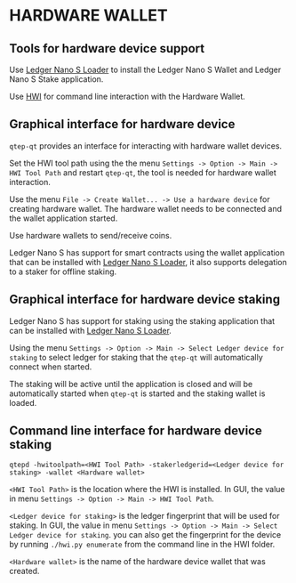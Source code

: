HARDWARE WALLET
====================

## Tools for hardware device support

Use [Ledger Nano S Loader](https://github.com/boxaltcoin/qtep-ledger-loader/releases) to install the Ledger Nano S Wallet and Ledger Nano S Stake application.

Use [HWI](https://github.com/boxaltcoin/HWI) for command line interaction with the Hardware Wallet.

## Graphical interface for hardware device

`qtep-qt` provides an interface for interacting with hardware wallet devices.

Set the HWI tool path using the the menu `Settings -> Option -> Main -> HWI Tool Path` and restart `qtep-qt`, the tool is needed for hardware wallet interaction.

Use the menu `File -> Create Wallet... -> Use a hardware device` for creating hardware wallet. The hardware wallet needs to be connected and the wallet application started.

Use hardware wallets to send/receive coins.

Ledger Nano S has support for smart contracts using the wallet application that can be installed with [Ledger Nano S Loader](https://github.com/boxaltcoin/qtep-ledger-loader/releases), it also supports delegation to a staker for offline staking.

## Graphical interface for hardware device staking

Ledger Nano S has support for staking using the staking application that can be installed with [Ledger Nano S Loader](https://github.com/boxaltcoin/qtep-ledger-loader/releases).

Using the menu `Settings -> Option -> Main -> Select Ledger device for staking` to select ledger for staking that the `qtep-qt` will automatically connect when started.

The staking will be active until the application is closed and will be automatically started when `qtep-qt` is started and the staking wallet is loaded.

## Command line interface for hardware device staking

`qtepd -hwitoolpath=<HWI Tool Path> -stakerledgerid=<Ledger device for staking> -wallet <Hardware wallet>`

`<HWI Tool Path>` is the location where the HWI is installed. In GUI, the value in menu `Settings -> Option -> Main -> HWI Tool Path`.

`<Ledger device for staking>` is the ledger fingerprint that will be used for staking. In GUI, the value in menu `Settings -> Option -> Main -> Select Ledger device for staking`. you can also get the fingerprint for the device by running `./hwi.py enumerate` from the command line in the HWI folder.

`<Hardware wallet>` is the name of the hardware device wallet that was created.

